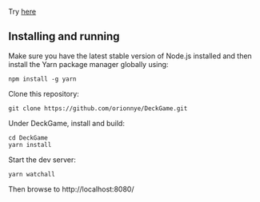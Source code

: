 Try [here](https://orionnye.github.io/DeckGame/)

## Installing and running

Make sure you have the latest stable version of Node.js installed and then install the Yarn package manager globally using:

    npm install -g yarn

Clone this repository:

    git clone https://github.com/orionnye/DeckGame.git

Under DeckGame, install and build:

    cd DeckGame
    yarn install

Start the dev server:

    yarn watchall

Then browse to http://localhost:8080/
